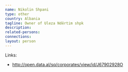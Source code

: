```yaml
---
name: Nikolin Shpani
type: other
country: Albania
tagline: Owner of Uleza Ndërtim shpk
description:
related-persons:
connections:
layout: person
---
```



Links:
* <http://open.data.al/sq/corporates/view/id/J67902928O>

